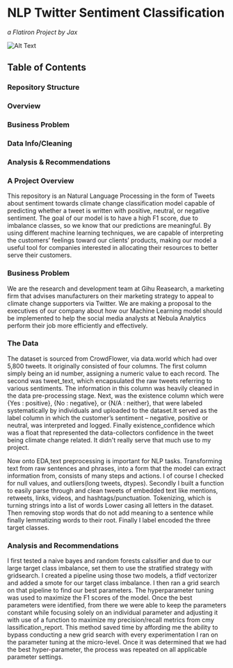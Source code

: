 # NLP Twitter Sentiment Classification
*a Flatiron Project by Jax*

![Alt Text]('/data/Global-climate-strike-top-hashtags.png')

## Table of Contents

### Repository Structure
### Overview
### Business Problem
### Data Info/Cleaning
### Analysis & Recommendations


### A Project Overview

This repository is an Natural Language Processing in the form of Tweets about sentiment towards climate change classification model capable of predicting whether a tweet is written with positive, neutral, or negative sentiment. The goal of our model is to have a high F1 score, due to imbalance classes, so we know that our predictions are meaningful. By using different machine learning techniques, we are capable of interpreting the customers’ feelings toward our clients’ products, making our model a useful tool for companies interested in allocating their resources to better serve their customers.

### Business Problem

We are the research and development team at Gihu Reasearch, a marketing firm that advises manufacturers on their marketing strategy to appeal to climate change supporters via Twitter. We are making a proposal to the executives of our company about how our Machine Learning model should be implemented to help the social media analysts at Nebula Analytics perform their job more efficiently and effectively.

### The Data

The dataset is sourced from CrowdFlower, via data.world which had over 5,800 tweets. It originally consisted of four columns. The first column simply being an id number, assigning a numeric value to each record. The second was tweet_text, which encapsulated the raw tweets referring to various sentiments. The information in this column was heavily cleaned in the data pre-processing stage. Next, was the existence column which were {Yes : positive}, {No : negative}, or {N/A : neither}, that were labeled systematically by individuals and uploaded to the dataset.It served as the label column in which the customer’s sentiment – negative, positive or neutral, was interpreted and logged. Finally existence_confidence which was a float that represented the data-collectors confidence in the tweet being climate change related. It didn't really serve that much use to my project.

Now onto EDA,text preprocessing is important for NLP tasks. Transforming text from raw sentences and phrases, into a form that the model can extract information from, consists of many steps and actions. I of course I checked for null values, and outliers(long tweets, dtypes). Secondly I built a function to easily parse through and clean tweets of embedded text like mentions, retweets, links, videos, and hashtags/punctuation. Tokenizing, which is turning strings into a list of words Lower casing all letters in the dataset. Then removing stop words that do not add meaning to a sentence while finally lemmatizing words to their root. Finally I label encoded the three target classes.


### Analysis and Recommendations

I first tested a naive bayes and random forests calssifier and due to our large target class imbalance, set them to use the stratified strategy with gridsearch. I created a pipeline using those two models, a tfidf vectorizer and added a smote for our target class imbalance. I then ran a grid search on that pipeline to find our best parameters. The hyperparameter tuning was used to maximize the F1 scores of the model. Once the best parameters were identified, from there we were able to keep the parameters constant while focusing solely on an individual parameter and adjusting it with use of a function to maximize my precision/recall metrics from cmy lassification_report. This method saved time by affording me the ability to bypass conducting a new grid search with every experimentation I ran on the parameter tuning at the micro-level. Once it was determined that we had the best hyper-parameter, the process was repeated on all applicable parameter settings.